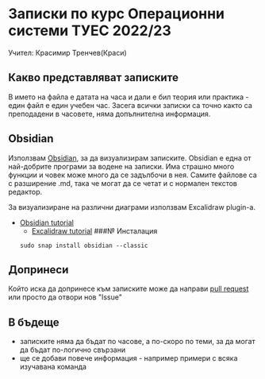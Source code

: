 # Записки по курс Операционни системи ТУЕС 2022/23
Учител: Красимир Тренчев(Краси)


## Какво представляват записките
В името на файла е датата на часа и дали е бил теория или практика - един файл е един учебен час. Засега всички записки са точно както са преподадени в часовете, няма допълнителна информация. 

## Obsidian
Използвам [Obsidian](https://obsidian.md/), за да визуализирам записките. Obsidian е една от най-добрите програми за водене на записки. Има страшно много функции и човек може много да се задълбочи в нея. Самите файлове са с разширение .md, така че могат да се четат и с нормален текстов редактор. 

За визуализиране на различни диаграми използвам Excalidraw plugin-а.

- [Obsidian tutorial]([https://www.youtube.com/watch?v=QgbLb6QCK88&ab_channel=LinkingYourThinking](https://www.youtube.com/watch?v=jAPn6yqrDxQ&ab_channel=JohnMavrick))
    - [Excalidraw tutorial](https://www.youtube.com/watch?v=UxJLLYtgDKE&list=PL6mqgtMZ4NP2jb4K3q2xqlaZowKntGu7k&ab_channel=Zsolt%27sVisualPersonalKnowledgeManagement)
###№ Инсталация
   ```
   sudo snap install obsidian --classic
   ``` 

## Допринеси
Който иска да допринесе към записките може да направи [pull request](https://www.howtogeek.com/devops/what-are-git-pull-requests-and-how-do-you-use-them/) или просто да отвори нов "Issue"

## В бъдеще
- записките няма да бъдат по часове, а по-скоро по теми, за да могат да бъдат по-логично свързани
- ще се добави повече информация - например примери с всяка изучавана команда
